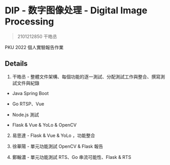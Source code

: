 # DIP - 数字图像处理 - Digital Image Processing

> 2101212850 干皓丞

PKU 2022 個人實驗報告作業

## Details

1. 干皓丞 - 整體文件架構、每個功能的逐一測試、分配測試工作與整合、撰寫測試文件與紀錄

- Java Spring Boot

- Go RTSP、Vue 

- Node.js 測試

- Flask & Vue & YoLo & OpenCV


2. 易思達 - Flask & Vue & YoLo ，功能整合

3. 徐華陽 - 單元功能測試 OpenCV & Flask 報告

4. 鄭翰濃 - 單元功能測試 RTS、Go 串流可能性、Flask & RTS

